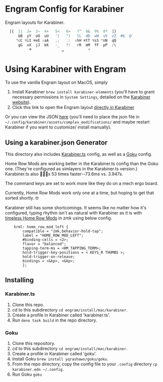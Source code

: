 # Engram Config for Karabiner

Engram layouts for Karabiner. 


```ts
  [{  1|  2=  3~  4+   5<   6>   7^  8&  9%  0*  ]}  
      bB  yY  oO  uU   '(   ")   lL  dD  wW  vV  zZ  #$  @`
     ⌃cC ⌥iI ⌘eE ⇧aA   ,;   .:  ⇧hH ⌘tT ⌥sS ⌃nN  qQ  
      gG  xX  jJ  kK   -_   ?!   rR  mM  fF  pP  /\
           ⌫              ␣           ⏎
```           


# Using Karabiner with Engram

To use the vanilla Engram layout on MacOS, simply

1. Install Karabiner `brew install karabiner-elements` (you'll have to grant necessary permissions in `System Settings`, detailed on the [Karabiner website](https://karabiner-elements.pqrs.org)).
2. Click this link to open the Engram layout [directly in Karabiner](https://smote.io/install_engram.html)

Or you can view the JSON [here](https://raw.githubusercontent.com/binarybottle/engram/master/install/mac/karabiner/engram.json) (you'll need to place the json file in `~/.config/karabiner/assets/complex_modifications/` and maybe restart Karabiner if you want to customize/ install manually).


## Using a karabiner.json Generator

This directory also includes [Karabiner.ts](https://github.com/evan-liu/karabiner.ts) config, as well as a [Goku](https://github.com/yqrashawn/GokuRakuJoudo) config.

Home Row Mods are working better in the Karabiner.ts config than the Goku one. (They're configured as simlayers in the Karabiner.ts version.) Karabiner.ts also 🏃🏻‍♂️s 53 times faster--73.6ms vs. 3.947s. 

The command keys are set to work more like they do on a mech ergo board.

Currently, Home Row Mods work only one at a time, but hoping to get that sorted shortly. 🤓

Karabiner still has some shortcomings. It seems like no matter how it's configured, typing rhythm isn't as natural with Karabiner as it is with [timeless Home Row Mods](https://github.com/urob/zmk-config#timeless-homerow-mods) in zmk using below config. 

```dtsi
    hrml: home_row_mod_left {
        compatible = "zmk,behavior-hold-tap";
        label = "HOME_ROW_MOD_LEFT";
        #binding-cells = <2>;
        flavor = "balanced";
        tapping-term-ms = <HM_TAPPING_TERM>;
        hold-trigger-key-positions = < KEYS_R THUMBS >;
        hold-trigger-on-release;
        bindings = <&kp>, <&kp>;
        };
```        


## Installing

### Karabiner.ts

1. Clone this repo.
2. cd to this subdirectory `cd engram/install/mac/karabiner`.
3. Create a profile in Karabiner called 'karabiner.ts'.
4. Run `deno task build` in the repo directory.

### Goku 

1. Clone this repository.
2. cd to this subdirectory `cd engram/install/mac/karabiner`.
3. Create a profile in Karabiner called 'goku'.
4. Install Goku `brew install yqrashawn/goku/goku`.
5. From the repo directory, copy the config file to your `.config` directory `cp karabiner.edn ~/.config`.
6. Run Goku `goku`